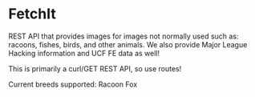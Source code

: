 # FetchIt
REST API that provides images for images not normally used such as: racoons, fishes, birds, and other animals. 
We also provide Major League Hacking information and UCF FE data as well!

This is primarily a curl/GET REST API, so use routes!


Current breeds supported:
Racoon
Fox
